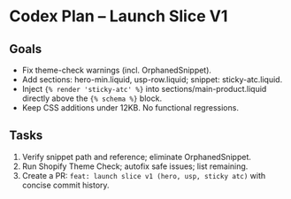 # Codex Plan – Launch Slice V1
## Goals
- Fix theme-check warnings (incl. OrphanedSnippet).
- Add sections: hero-min.liquid, usp-row.liquid; snippet: sticky-atc.liquid.
- Inject `{% render 'sticky-atc' %}` into sections/main-product.liquid directly above the `{% schema %}` block.
- Keep CSS additions under 12KB. No functional regressions.

## Tasks
1. Verify snippet path and reference; eliminate OrphanedSnippet.
2. Run Shopify Theme Check; autofix safe issues; list remaining.
3. Create a PR: `feat: launch slice v1 (hero, usp, sticky atc)` with concise commit history.
